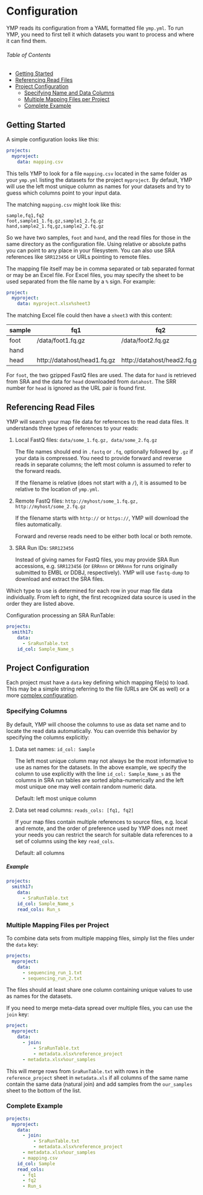 # Configuration

YMP reads its configuration from a YAML formatted file `ymp.yml`.
To run YMP, you need to first tell it which datasets you want to process and
where it can find them.

###### Table of Contents

 - [Getting Started](#getting-started)
 - [Referencing Read Files](#referencing-read-files)
 - [Project Configuration](#project-configuration)
   - [Specifying Name and Data Columns](#specifying-name-and-data-columns)
   - [Multiple Mapping Files per Project](#multiple-mapping-files-per-project)
   - [Complete Example](#complete-example)

## Getting Started
A simple configuration looks like this:

```YAML
projects:
  myproject:
    data: mapping.csv
```

This tells YMP to look for a file `mapping.csv` located in the same folder
as your `ymp.yml` listing the datasets for the project `myproject`.
By default, YMP will use the left most unique column as names for your
datasets and try to guess which columns point to your input data.

The matching `mapping.csv` might look like this:

```csv
sample,fq1,fq2
foot,sample1_1.fq.gz,sample1_2.fq.gz
hand,sample2_1.fq,gz,sample2_2.fq.gz
```

So we have two samples, `foot` and `hand`, and the read files for those in
the same directory as the configuration file. Using relative or absolute paths
you can point to any place in your filesystem. You can also use SRA references
like `SRR123456` or URLs pointing to remote files.

The mapping file itself may be in comma separated or tab separated format or may be
an Excel file. For Excel files, you may specify the sheet to be used separated
from the file name by a `%` sign. For example:

```YAML
project:
  myproject:
    data: myproject.xlsx%sheet3
```

The matching Excel file could then have a `sheet3` with this content:

sample | fq1 | fq2 | srr
-------|-----|-----|-----
foot   | /data/foot1.fq.gz | /data/foot2.fq.gz
hand   |     |     | SRR123456
head   | http://datahost/head1.fq.gz | http://datahost/head2.fq.gz | SRR234234

For `foot`, the two gzipped FastQ files are used. The data for `hand`
is retrieved from SRA and the data for `head` downloaded from `datahost`. The SRR
number for `head` is ignored as the URL pair is found first.


## Referencing Read Files

YMP will search your map file data for references to the read data files.
It understands three types of references to your reads:

1. Local FastQ files: `data/some_1.fq.gz, data/some_2.fq.gz`

   The file names should end in `.fastq` or `.fq`, optionally followed
   by `.gz` if your data is compressed. You need to provide forward and reverse
   reads in separate columns; the left most column is assumed to refer to the forward reads.

   If the filename is relative (does not start with a `/`), it is assumed to be
   relative to the location of `ymp.yml`.
2. Remote FastQ files: `http://myhost/some_1.fq.gz, http://myhost/some_2.fq.gz`

   If the filename starts with `http://` or `https://`, YMP will
   download the files automatically.

   Forward and reverse reads need to be either both
   local or both remote.
3. SRA Run IDs: `SRR123456`

   Instead of giving names for FastQ files, you may provide SRA Run
   accessions, e.g. `SRR123456` (or `ERRnnn` or `DRRnnn` for runs originally
   submitted to EMBL or DDBJ, respectively). YMP will use `fastq-dump` to download
   and extract the SRA files.

Which type to use is determined for each row in your map file data individually. From
left to right, the first recognized data source is used in the order they are listed above.

Configuration processing an SRA RunTable:

```YAML
projects:
  smith17:
    data:
      - SraRunTable.txt
    id_col: Sample_Name_s
```

## Project Configuration

Each project must have a `data` key defining which mapping file(s) to load.
This may be a simple string referring to the file (URLs are OK as well)
or a more [complex configuration](#multiple-mapping-files-per-project).

### Specifying Columns

By default, YMP will choose the columns to use as data set name and to locate
the read data automatically. You can override this behavior by specifying
the columns explicitly:

1. Data set names: `id_col: Sample`

   The left most unique column may not always be the most informative to use as names for
   the datasets. In the above example, we specify the column to use explicitly with the line
   `id_col: Sample_Name_s` as the columns in SRA run tables are sorted alpha-numerically and
   the left most unique one may well contain random numeric data.

   Default: left most unique column

2. Data set read columns: `reads_cols: [fq1, fq2]`

   If your map files contain multiple references to source files, e.g. local and remote,
   and the order of preference used by YMP does not meet your needs you can restrict the
   search for suitable data references to a set of columns using the key `read_cols`.

   Default: all columns

##### Example
```YAML
projects:
  smith17:
    data:
      - SraRunTable.txt
    id_col: Sample_Name_s
    read_cols: Run_s
```

### Multiple Mapping Files per Project

To combine data sets from multiple mapping files, simply list the files under the
`data` key:

```YAML
projects:
  myproject:
    data:
      - sequencing_run_1.txt
      - sequencing_run_2.txt
```

The files should at least share one column containing unique values to use as
names for the datasets.

If you need to merge meta-data spread over multiple files, you can use the `join` key:

```YAML
project:
  myproject:
    data:
      - join:
          - SraRunTable.txt
          - metadata.xlsx%reference_project
      - metadata.xlsx%our_samples
```

This will merge rows from `SraRunTable.txt` with rows in the `reference_project` sheet
in `metadata.xls` if all columns of the same name contain the same data (natural join)
and add samples from the `our_samples` sheet to the bottom of the list.

### Complete Example

```YAML
projects:
  myproject:
    data:
      - join:
          - SraRunTable.txt
          - metadata.xlsx%reference_project
      - metadata.xlsx%our_samples
      - mapping.csv
    id_col: Sample
    read_cols:
      - fq1
      - fq2
      - Run_s
```

